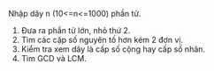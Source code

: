 Nhập dãy n (10<=n<=1000) phần tử.
1. Đưa ra phần tử lớn, nhỏ thứ 2.
2. Tìm các cặp số nguyên tố hơn kém 2 đơn vị.
3. Kiểm tra xem dãy là cấp số cộng hay cấp số nhân.
4. Tìm GCD và LCM.
